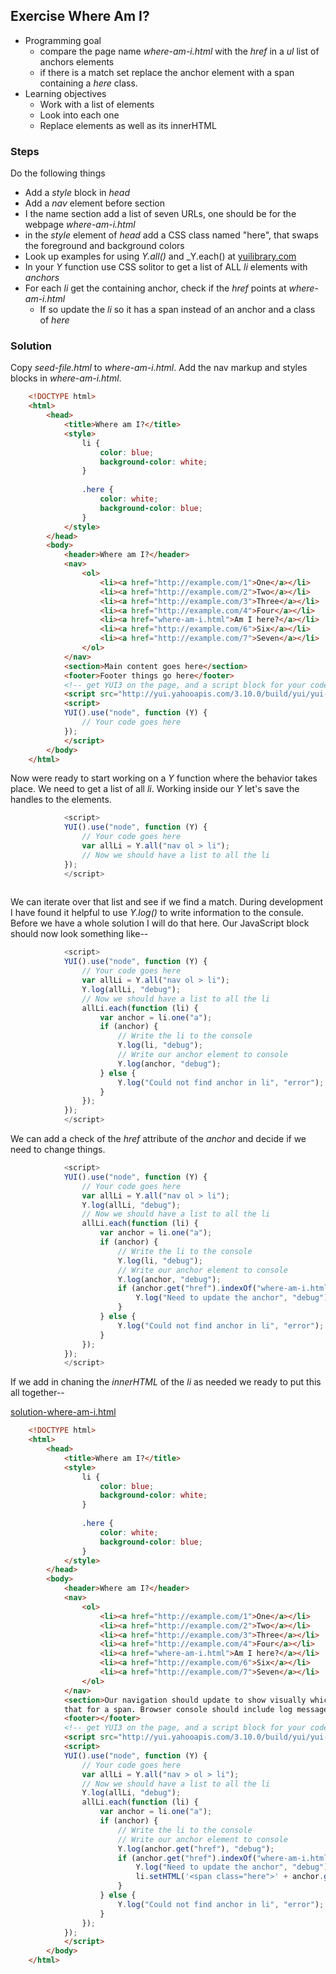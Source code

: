 
## Exercise Where Am I?

- Programming goal
    + compare the page name _where-am-i.html_ with the _href_ in a _ul_ list of anchors elements
    + if there is a match set replace the anchor element with a span containing a _here_ class.
- Learning objectives
    + Work with a list of elements
    + Look into each one
    + Replace elements as well as its innerHTML


### Steps 

Do the following things

- Add a _style_ block in _head_
- Add a _nav_ element before section
- I the name section add a list of seven URLs, one should be for the webpage _where-am-i.html_
- in the _style_ element of _head_ add a CSS class named "here", that swaps the foreground and background colors
- Look up examples for using _Y.all()_ and _Y.each() at [yuilibrary.com](http://yuilibrary.com/yui/docs/node)
- In your _Y_ function use CSS solitor to get a list of ALL _li_ elements with _anchors_
- For each _li_ get the containing anchor, check if the _href_ points at _where-am-i.html_
    + If so update the _li_ so it has a span instead of an anchor and a class of _here_

### Solution

Copy _seed-file.html_ to _where-am-i.html_.  Add the nav markup and styles blocks in _where-am-i.html_.

```HTML
    <!DOCTYPE html>
    <html>
        <head>
            <title>Where am I?</title>
            <style>
                li {
                    color: blue;
                    background-color: white;
                }
                
                .here {
                    color: white;
                    background-color: blue;
                }
            </style>
        </head>
        <body>
            <header>Where am I?</header>
            <nav>
                <ol>
                    <li><a href="http://example.com/1">One</a></li>
                    <li><a href="http://example.com/2">Two</a></li>
                    <li><a href="http://example.com/3">Three</a></li>
                    <li><a href="http://example.com/4">Four</a></li>
                    <li><a href="where-am-i.html">Am I here?</a></li>
                    <li><a href="http://example.com/6">Six</a></li>
                    <li><a href="http://example.com/7">Seven</a></li>
                </ol>
            </nav>
            <section>Main content goes here</section>
            <footer>Footer things go here</footer>
            <!-- get YUI3 on the page, and a script block for your code -->
            <script src="http://yui.yahooapis.com/3.10.0/build/yui/yui-min.js"></script>
            <script>
            YUI().use("node", function (Y) {
                // Your code goes here
            });
            </script>
        </body>
    </html>
```

Now were ready to start working on a _Y_ function where the behavior takes place. We need to
get a list of all _li_. Working inside our _Y_ let's save the handles to the elements.

```JavaScript
            <script>
            YUI().use("node", function (Y) {
                // Your code goes here
                var allLi = Y.all("nav ol > li");
                // Now we should have a list to all the li
            });
            </script>
    
```

We can iterate over that list and see if we find a match. During development I have found it helpful
to use _Y.log()_ to write information to the consule. Before we have a whole solution I will do that here.
Our JavaScript block should now look something like--

```JavaScript
            <script>
            YUI().use("node", function (Y) {
                // Your code goes here
                var allLi = Y.all("nav ol > li");
                Y.log(allLi, "debug");
                // Now we should have a list to all the li
                allLi.each(function (li) {
                    var anchor = li.one("a");
                    if (anchor) {
                        // Write the li to the console
                        Y.log(li, "debug");
                        // Write our anchor element to console
                        Y.log(anchor, "debug");
                    } else {
                        Y.log("Could not find anchor in li", "error");
                    }
                });
            });
            </script>
```

We can add a check of the _href_ attribute of the _anchor_ and decide if we need to change things.

```JavaScript
            <script>
            YUI().use("node", function (Y) {
                // Your code goes here
                var allLi = Y.all("nav ol > li");
                Y.log(allLi, "debug");
                // Now we should have a list to all the li
                allLi.each(function (li) {
                    var anchor = li.one("a");
                    if (anchor) {
                        // Write the li to the console
                        Y.log(li, "debug");
                        // Write our anchor element to console
                        Y.log(anchor, "debug");
                        if (anchor.get("href").indexOf("where-am-i.html") > 0) {
                            Y.log("Need to update the anchor", "debug");
                        }
                    } else {
                        Y.log("Could not find anchor in li", "error");
                    }
                });
            });
            </script>
```

If we add in chaning the _innerHTML_ of the _li_ as needed we ready to put this all together--

[solution-where-am-i.html](solution-where-am-i.html)
```HTML
    <!DOCTYPE html>
    <html>
        <head>
            <title>Where am I?</title>
            <style>
                li {
                    color: blue;
                    background-color: white;
                }
                
                .here {
                    color: white;
                    background-color: blue;
                }
            </style>
        </head>
        <body>
            <header>Where am I?</header>
            <nav>
                <ol>
                    <li><a href="http://example.com/1">One</a></li>
                    <li><a href="http://example.com/2">Two</a></li>
                    <li><a href="http://example.com/3">Three</a></li>
                    <li><a href="http://example.com/4">Four</a></li>
                    <li><a href="where-am-i.html">Am I here?</a></li>
                    <li><a href="http://example.com/6">Six</a></li>
                    <li><a href="http://example.com/7">Seven</a></li>
                </ol>
            </nav>
            <section>Our navigation should update to show visually which link is "here" and swap
            that for a span. Browser console should include log messages.</section>
            <footer></footer>
            <!-- get YUI3 on the page, and a script block for your code -->
            <script src="http://yui.yahooapis.com/3.10.0/build/yui/yui-min.js"></script>
            <script>
            YUI().use("node", function (Y) {
                // Your code goes here
                var allLi = Y.all("nav > ol > li");
                // Now we should have a list to all the li
                Y.log(allLi, "debug");
                allLi.each(function (li) {
                    var anchor = li.one("a");
                    if (anchor) {
                        // Write the li to the console
                        // Write our anchor element to console
                        Y.log(anchor.get("href"), "debug");
                        if (anchor.get("href").indexOf("where-am-i.html") > 0) {
                            Y.log("Need to update the anchor", "debug");
                            li.setHTML('<span class="here">' + anchor.get('text') + '</span>');
                        }
                    } else {
                        Y.log("Could not find anchor in li", "error");
                    }
                });
            });
            </script>
        </body>
    </html>
```


